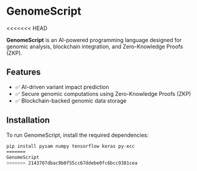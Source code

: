 # GenomeScript
<<<<<<< HEAD

**GenomeScript** is an AI-powered programming language designed for genomic analysis, blockchain integration, and Zero-Knowledge Proofs (ZKP).

## Features
- ✅ AI-driven variant impact prediction
- ✅ Secure genomic computations using Zero-Knowledge Proofs (ZKP)
- ✅ Blockchain-backed genomic data storage

## Installation
To run GenomeScript, install the required dependencies:
```bash
pip install pysam numpy tensorflow keras py-ecc
=======
GenomeScript
>>>>>>> 2143707dbac9b0f55cc67ddebe0fc6bcc9381cea
